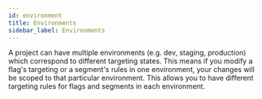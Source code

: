 ```yaml
---
id: environment
title: Environments
sidebar_label: Environments
---
```


A project can have multiple environments (e.g. dev, staging, production) which correspond to different targeting states. This means if you modify a flag's targeting or a segment's rules in one environment, your changes will be scoped to that particular environment. This allows you to have different targeting rules for flags and segments in each environment.

